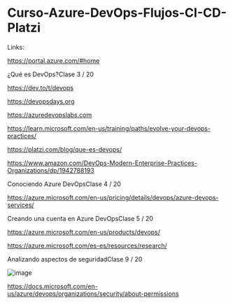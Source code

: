# Curso-Azure-DevOps-Flujos-CI-CD-Platzi

Links:

https://portal.azure.com/#home

¿Qué es DevOps?Clase 3 / 20

https://dev.to/t/devops

https://devopsdays.org

https://azuredevopslabs.com

https://learn.microsoft.com/en-us/training/paths/evolve-your-devops-practices/

https://platzi.com/blog/que-es-devops/

https://www.amazon.com/DevOps-Modern-Enterprise-Practices-Organizations/dp/1942788193

Conociendo Azure DevOpsClase 4 / 20

https://azure.microsoft.com/en-us/pricing/details/devops/azure-devops-services/

Creando una cuenta en Azure DevOpsClase 5 / 20

https://azure.microsoft.com/en-us/products/devops/

https://azure.microsoft.com/es-es/resources/research/


Analizando aspectos de seguridadClase 9 / 20

![image](https://github.com/bartoligerman497/Curso-Azure-DevOps-Flujos-CI-CD-Platzi/assets/53313625/22f56440-bc25-46d4-9882-02f1f047f801)

https://docs.microsoft.com/en-us/azure/devops/organizations/security/about-permissions
